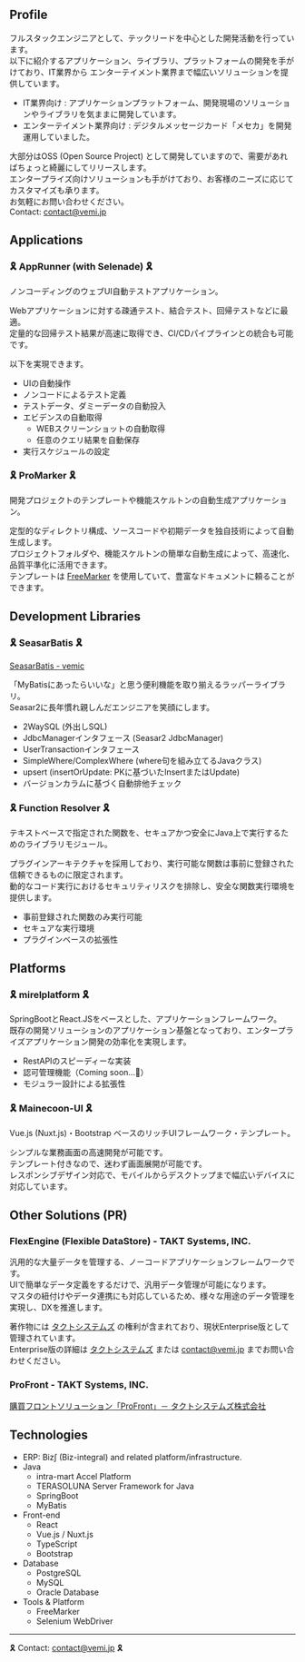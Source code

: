## Profile

フルスタックエンジニアとして、テックリードを中心とした開発活動を行っています。  
以下に紹介するアプリケーション、ライブラリ、プラットフォームの開発を手がけており、IT業界から エンターテイメント業界まで幅広いソリューションを提供しています。

- IT業界向け : アプリケーションプラットフォーム、開発現場のソリューションやライブラリを気ままに開発しています。  
- エンターテイメント業界向け : デジタルメッセージカード「メセカ」を開発運用していました。

<!--
サービス・ソリューション紹介は ~~[こちら](https://vemic.github.io/)~~ 🚧
-->

大部分はOSS (Open Source Project) として開発していますので、需要があればちょっと綺麗にしてリリースします。  
エンタープライズ向けソリューションも手がけており、お客様のニーズに応じてカスタマイズも承ります。  
お気軽にお問い合わせください。  
Contact: contact@vemi.jp

## Applications

### 🎗 AppRunner (with Selenade) 🎗

ノンコーディングのウェブUI自動テストアプリケーション。  

Webアプリケーションに対する疎通テスト、結合テスト、回帰テストなどに最適。  
定量的な回帰テスト結果が高速に取得でき、CI/CDパイプラインとの統合も可能です。  

以下を実現できます。
- UIの自動操作
- ノンコードによるテスト定義
- テストデータ、ダミーデータの自動投入
- エビデンスの自動取得
  - WEBスクリーンショットの自動取得
  - 任意のクエリ結果を自動保存
- 実行スケジュールの設定

### 🎗 ProMarker 🎗

開発プロジェクトのテンプレートや機能スケルトンの自動生成アプリケーション。  

定型的なディレクトリ構成、ソースコードや初期データを独自技術によって自動生成します。  
プロジェクトフォルダや、機能スケルトンの簡単な自動生成によって、高速化、品質平準化に活用できます。  
テンプレートは [FreeMarker](https://freemarker.apache.org/) を使用していて、豊富なドキュメントに頼ることができます。  

## Development Libraries

### 🎗 SeasarBatis 🎗

[SeasarBatis - vemic](https://github.com/vemic/seasar-batis)

「MyBatisにあったらいいな」と思う便利機能を取り揃えるラッパーライブラリ。  
Seasar2に長年慣れ親しんだエンジニアを笑顔にします。  

- 2WaySQL (外出しSQL)
- JdbcManagerインタフェース (Seasar2 JdbcManager)
- UserTransactionインタフェース
- SimpleWhere/ComplexWhere (where句を組み立てるJavaクラス)
- upsert (insertOrUpdate: PKに基づいたInsertまたはUpdate)
- バージョンカラムに基づく自動排他チェック

### 🎗 Function Resolver 🎗

テキストベースで指定された関数を、セキュアかつ安全にJava上で実行するためのライブラリモジュール。  

プラグインアーキテクチャを採用しており、実行可能な関数は事前に登録された信頼できるものに限定されます。  
動的なコード実行におけるセキュリティリスクを排除し、安全な関数実行環境を提供します。  

- 事前登録された関数のみ実行可能
- セキュアな実行環境
- プラグインベースの拡張性

## Platforms

### 🎗 mirelplatform 🎗

SpringBootとReact.JSをベースとした、アプリケーションフレームワーク。  
既存の開発ソリューションのアプリケーション基盤となっており、エンタープライズアプリケーション開発の効率化を実現します。  

- RestAPIのスピーディーな実装
- 認可管理機能（Coming soon...🚧）
- モジュラー設計による拡張性

### 🎗 Mainecoon-UI 🎗

Vue.js (Nuxt.js)・Bootstrap ベースのリッチUIフレームワーク・テンプレート。

シンプルな業務画面の高速開発が可能です。  
テンプレート付きなので、迷わず画面展開が可能です。  
レスポンシブデザイン対応で、モバイルからデスクトップまで幅広いデバイスに対応しています。  

## Other Solutions (PR)

### FlexEngine (Flexible DataStore) - TAKT Systems, INC.

汎用的な大量データを管理する、ノーコードアプリケーションフレームワークです。  
UIで簡単なデータ定義をするだけで、汎用データ管理が可能になります。  
マスタの紐付けやデータ連携にも対応しているため、様々な用途のデータ管理を実現し、DXを推進します。  

著作物には [タクトシステムズ](https://www.takt.co.jp/) の権利が含まれており、現状Enterprise版として管理されています。  
Enterprise版の詳細は [タクトシステムズ](https://www.takt.co.jp/) または contact@vemi.jp までお問い合わせください。  

### ProFront - TAKT Systems, INC.

[購買フロントソリューション「ProFront」－ タクトシステムズ株式会社](https://www.takt.co.jp/services/profront/) 

## Technologies

- ERP: Biz∫ (Biz-integral) and related platform/infrastructure.
- Java
  - intra-mart Accel Platform
  - TERASOLUNA Server Framework for Java
  - SpringBoot
  - MyBatis
- Front-end
  - React
  - Vue.js / Nuxt.js
  - TypeScript
  - Bootstrap
- Database
  - PostgreSQL
  - MySQL
  - Oracle Database
- Tools & Platform
  - FreeMarker
  - Selenium WebDriver

---

🎗 Contact: contact@vemi.jp 🎗

<!--
**vemic/vemic** is a ✨ _special_ ✨ repository because its `README.md` (this file) appears on your GitHub profile.

Here are some ideas to get you started:

- 🔭 I’m currently working on ...
- 🌱 I’m currently learning ...
- 👯 I’m looking to collaborate on ...
- 🤔 I’m looking for help with ...
- 💬 Ask me about ...
- 📫 How to reach me: ...
- 😄 Pronouns: ...
- ⚡ Fun fact: ...
-->
